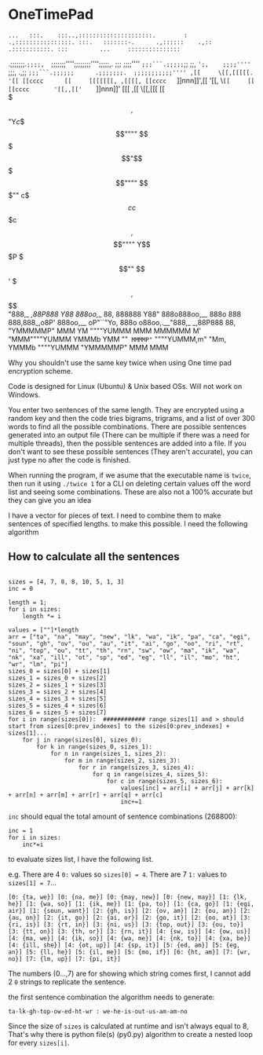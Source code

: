 # OneTimePad



    ...   :::.    :::..,:::::::::::::::::::::.        :  .,::::::::::::::::. :::.   :::::::-.      .,::::::    .,::      .:::::::::::. :::         ...     :::::::::::::::
 .;;;;;;;.`;;;;,  `;;;;;;;'''';;;;;;;;'''';;;;;,.    ;;; ;;;;'''' `;;;```.;;;;;`;;   ;;,   `';,    ;;;;''''    `;;;,  .,;;  `;;;```.;;;;;;      .;;;;;;;.  ;;;;;;;;;;;''''
,[[     \[[,[[[[[. '[[ [[cccc      [[     [[[[[[[, ,[[[[, [[cccc   `]]nnn]]',[[ '[[, \\`[[     [[     [[cccc       '[[,,[['    `]]nnn]]' [[[     ,[[     \\[[,[[[     [[     
$$$,     $$$$$$ "Y$c$$ $$""""      $$     $$$$$$$$$$$"$$$ $$""""    $$$""  c$$$cc$$$c $$,    $$     $$""""        Y$$$P       $$$""    $$'     $$$,     $$$$$$     $$     
"888,_ _,88P888    Y88 888oo,__    88,    888888 Y88" 888o888oo,__  888o    888   888,888_,o8P'     888oo,__    oP"``"Yo,     888o    o88oo,.__"888,_ _,88P888     88,    
  "YMMMMMP" MMM     YM """"YUMMM   MMM    MMMMMM  M'  "MMM""""YUMMM YMMMb   YMM   ""` MMMMP"`       """"YUMMM,m"       "Mm,   YMMMb   """"YUMMM  "YMMMMMP" MMM     MMM    



Why you shouldn't use the same key twice when using One time pad encryption scheme. 

Code is designed for Linux (Ubuntu) & Unix based OSs. Will not work on Windows.

You enter two sentences of the same length. They are encrypted using a random key and then the code tries bigrams, trigrams, and a list of over 300 words to find all the possible combinations. There are possible sentences generated into an output file (There can be multiple if there was a need for multiple threads), then the possible sentences are added into a file. If you don't want to see these possible sentences (They aren't accurate), you can just type no after the code is finished.

When running the program, if we asume that the executable name is ```twice```, then run it using ```./twice 1``` for a CLI on deleting certain values off the word list and seeing some combinations. These are also not a 100% accurate but they can give you an idea

I have a vector for pieces of text. I need to combine them to make sentences of specified lengths. to make this possible. I need the following algorithm

## How to calculate all the sentences
```

sizes = [4, 7, 8, 8, 10, 5, 1, 3] 
inc = 0

length = 1;
for i in sizes:
    length *= i

values = [""]*length
arr = ["ta", "na", "may", "new", "lk", "wa", "ik", "pa", "ca", "egi", "soun", "gh", "ov", "ou", "au", "it", "ai", "go", "oo", "ri", "rt", "ni", "top", "ou", "tt", "th", "rn", "sw", "ow", "ma", "ik", "wa", "nk", "xa", "ill", "ot", "sp", "ed", "eg", "ll", "il", "mo", "ht", "wr", "lm", "pi"]
sizes_0 = sizes[0] + sizes[1]
sizes_1 = sizes_0 + sizes[2]
sizes_2 = sizes_1 + sizes[3]
sizes_3 = sizes_2 + sizes[4]
sizes_4 = sizes_3 + sizes[5]
sizes_5 = sizes_4 + sizes[6]
sizes_6 = sizes_5 + sizes[7]
for i in range(sizes[0]):  ############ range sizes[1] and > should start from sizes[0:prev_indexes] to the sizes[0:prev_indexes] + sizes[1]...
    for j in range(sizes[0], sizes_0):
        for k in range(sizes_0, sizes_1):
            for n in range(sizes_1, sizes_2):
                for m in range(sizes_2, sizes_3):
                    for r in range(sizes_3, sizes_4):
                        for q in range(sizes_4, sizes_5):
                            for c in range(sizes_5, sizes_6):
                                values[inc] = arr[i] + arr[j] + arr[k] + arr[n] + arr[m] + arr[r] + arr[q] + arr[c]
                                inc+=1
```
```inc``` should equal the total amount of sentence combinations (268800):

```
inc = 1
for i in sizes:
    inc*=i
```


to evaluate sizes list, I have the following list.

e.g.   There are 4 ```0:``` values so ```sizes[0] = 4```. There are 7 ```1:``` values to ```sizes[1] = 7```...

```
[0: {ta, we}] [0: {na, me}] [0: {may, new}] [0: {new, may}] [1: {lk, he}] [1: {wa, so}] [1: {ik, me}] [1: {pa, to}] [1: {ca, go}] [1: {egi, air}] [1: {soun, want}] [2: {gh, is}] [2: {ov, am}] [2: {ou, an}] [2: {au, on}] [2: {it, go}] [2: {ai, or}] [2: {go, it}] [2: {oo, at}] [3: {ri, is}] [3: {rt, in}] [3: {ni, us}] [3: {top, out}] [3: {ou, to}] [3: {tt, on}] [3: {th, or}] [3: {rn, it}] [4: {sw, is}] [4: {ow, us}] [4: {ma, we}] [4: {ik, so}] [4: {wa, me}] [4: {nk, to}] [4: {xa, be}] [4: {ill, she}] [4: {ot, up}] [4: {sp, it}] [5: {ed, am}] [5: {eg, an}] [5: {ll, he}] [5: {il, me}] [5: {mo, if}] [6: {ht, am}] [7: {wr, no}] [7: {lm, up}] [7: {pi, it}] 

```
The numbers (0...,7) are for showing which string comes first, I cannot add 2 ```0``` strings to replicate the sentence.

the first sentence combination the algorithm needs to generate:

```ta-lk-gh-top-ow-ed-ht-wr : we-he-is-out-us-am-am-no```

Since the size of ```sizes``` is calculated at runtime and isn't always equal to 8, That's why there is python file(s) (py0.py) algorithm to create a nested loop for every ```sizes[i]```.
